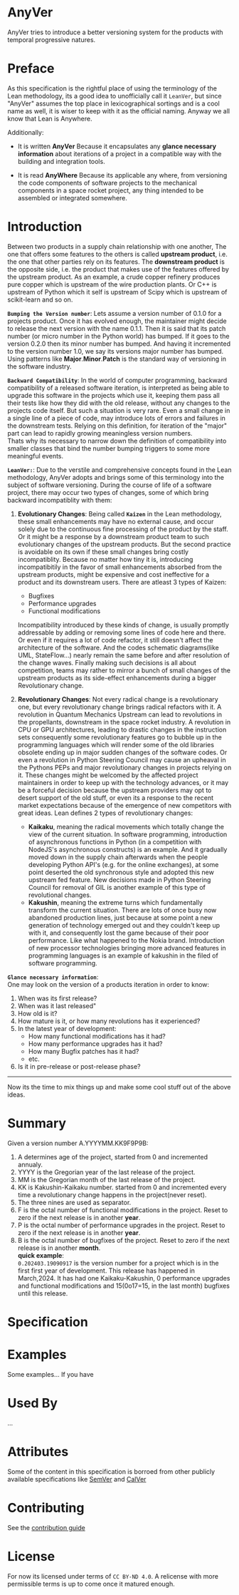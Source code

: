 # AnyVer
AnyVer tries to introduce a better versioning system for the products with temporal progressive natures.
# Preface
As this specification is the rightful place of using the terminology of the Lean methodology, its a good idea to unofficially call it `LeanVer`, but since "AnyVer" assumes the top place in lexicographical sortings and is a cool name as well, it is wiser to keep with it as the official naming. Anyway we all know that Lean is Anywhere.

Additionally:
- It is written **AnyVer** Because it encapsulates any **glance necessary information** about iterations of a project in a compatible way with the building and integration tools.

- It is read **AnyWhere** Because its applicable any where, from versioning the code components of software projects to the mechanical components in a space rocket project, any thing intended to be assembled or integrated somewhere.
# Introduction
Between two products in a supply chain relationship with one another,
The one that offers some features to the others is called **upstream product**, i.e. the one that other parties rely on its features.
The **downstream product** is the opposite side, i.e. the product that makes use of the features offered by the upstream product. 
As an example, a crude copper refinery produces pure copper which is upstream of the wire production plants.
Or C++ is upstream of Python which it self is upstream of Scipy which is upstream of scikit-learn and so on.

**`Bumping the Version number`**: Lets assume a version number of 0.1.0 for a projects product. Once it has evolved enough, the maintainer might decide to release the next version with the name 0.1.1. Then it is said that its patch number (or micro number in the Python world) has bumped. If it goes to the version 0.2.0 then its minor number has bumped. And having it incremented to the version number 1.0, we say its versions major number has bumped. Using patterns like **Major**.**Minor**.**Patch** is the standard way of versioning in the software industry.

**`Backward Compatibility`**: In the world of computer programming, backward compatibility of a released software iteration, is interpreted as being able to upgrade this software in the projects which use it, keeping them pass all their tests like how they did with the old release, without any changes to the projects code itself.
But such a situation is very rare. Even a small change in a single line of a piece of code, may introduce lots of errors and failures in the downstream tests.
Relying on this definition, for iteration of the "major" part can lead to rapidly growing meaningless version numbers.    
Thats why its necessary to narrow down the definition of compatibility into smaller classes that bind the number bumping triggers to some more meaningful events.

**`LeanVer:`**:
Due to the verstile and comprehensive concepts found in the Lean methodology, AnyVer adopts and brings some of this terminology into the subject of software versioning.
During the course of life of a software project, there may occur two types of changes, some of which bring backward incompatiblity with them:
1. **Evolutionary Changes**:
Being called **`Kaizen`** in the Lean methodology, these small enhancements may have no external cause, and occur solely due to the continuous fine processing of the product by the staff. Or it might be a response by a downstream product team to such evolutionary changes of the upstream products. But the second practice is avoidable on its own if these small changes bring costly incompatiblity. Because no matter how tiny it is, introducing incompatibitily in the favor of small enhancements absorbed from the upstream products, might be expensive and cost ineffective for a product and its downstream users.
There are atleast 3 types of Kaizen:
   - Bugfixes
   - Performance upgrades
   - Functional modifications

   Incompatibility introduced by these kinds of change, is usually promptly addressable by adding or removing some lines of code here and there. Or even if it requires a lot of code refactor, it still doesn't affect the architecture of the software. And the codes schematic diagrams(like UML, StateFlow...) nearly remain the same before and after resolution of the change waves.
Finally making such decisions is all about competition, teams may rather to mirror a bunch of small changes of the upstream products as its side-effect enhancements during a bigger Revolutionary change.
2. **Revolutionary Changes**:
Not every radical change is a revolutionary one, but every revolutionary change brings radical refactors with it.
A revolution in Quantum Mechanics Upstream can lead to revolutions in the propellants, downstream in the space rocket industry. A revolution in CPU or GPU architectures, leading to drastic changes in the instruction sets consequently some revolutionary features go to bubble up in the programming languages which will render some of the old libraries obsolete ending up in major sudden changes of the software codes. Or even a revolution in Python Steering Council may cause an upheaval in the Pythons PEPs and major revolutionary changes in projects relying on it.
These changes might be welcomed by the affected project maintainers in order to keep up with the technology advances, or it may be a forceful decision because the upstream providers may opt to desert support of the old stuff, or even its a response to the recent market expectations because of the emergence of new competitors with great ideas.
Lean defines 2 types of revolutionary changes:
   - **Kaikaku**, meaning the radical movements which totally change the view of the current situation. In software programming, introduction of asynchronous functions in Python (in a competition with NodeJS's asynchronous constructs) is an example. And it gradually moved down in the supply chain afterwards when the people developing Python API's (e.g. for the online exchanges), at some point deserted the old synchronous style and adopted this new upstream fed feature. New decisions made in Python Steering Council for removal of GIL is another example of this type of revolutional changes.
   - **Kakushin**, meaning the extreme turns which fundamentally transform the current situation. There are lots of once busy now abandoned production lines, just because at some point a new generation of technology emerged out and they couldn't keep up with it, and consequently lost the game because of their poor performance. Like what happened to the Nokia brand. Introduction of new processor technologies bringing more advanced features in programming languages is an example of kakushin in the filed of software programming.

**`Glance necessary information`**:     
One may look on the version of a products iteration in order to know:
1. When was its first release?
2. When was it last released"
3. How old is it?
4. How mature is it, or how many revolutions has it experienced?
5. In the latest year of development:
   - How many functional modifications has it had?
   - How many performance upgrades has it had?
   - How many Bugfix patches has it had?
   - etc.
6. Is it in pre-release or post-release phase?
---
Now its the time to mix things up and make some cool stuff out of the above ideas.
# Summary
Given a version number A.YYYYMM.KK9F9P9B:
1. A determines age of the project, started from 0 and incremented annualy.
2. YYYY is the Gregorian year of the last release of the project.
3. MM is the Gregorian month of the last release of the project.
4. KK is Kakushin-Kaikaku number. started from 0 and incremented every time a revolutionary change happens in the project(never reset).
5. The three nines are used as separator.
6. F is the octal number of functional modifications in the project. Reset to zero if the next release is in another **year**.
7. P is the octal number of performance upgrades in the project. Reset to zero if the next release is in another **year**.
8. B is the octal number of bugfixes of the project. Reset to zero if the next release is in another **month**.     
**quick example**:    
`0.202403.19090917` is the version number for a project which is in the first first year of development. This release has happened in March,2024. It has had one Kaikaku-Kakushin, 0 performance upgrades and functional modifications and 15(0o17=15, in the last month) bugfixes until this release.
# Specification


# Examples
Some examples...
If you have 
# Used By
...
# Attributes
Some of the content in this specification is borroed from other publicly available specifications like [SemVer](https://semver.org/) and [CalVer](https://calver.org/)
# Contributing
See the [contribution guide](https://github.com/SKhajeh/anyver/blob/main/CONTRIBUTING.MD)
# License
For now its licensed under terms of `CC BY-ND 4.0`. A relicense with more permissible terms is up to come once it matured enough.
